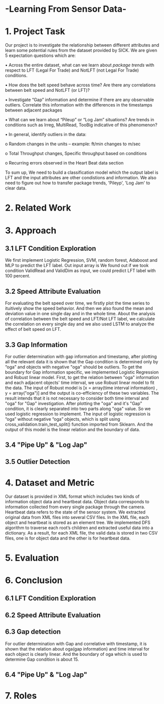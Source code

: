 # -Learning From Sensor Data-


# 1. Project Task
Our project is to investigate the relationship between different attributes and learn some potential rules from the dataset provided by SICK. 
We are given 5 expectation questions which are:

•	Across the entire dataset, what can we learn about _package trends_ with respect to LFT (Legal For Trade) and NotLFT (not Legal For Trade) conditions.

•	How does the belt speed behave across time? Are there any correlations between belt speed and NotLFT (or LFT)?

•	Investigate “Gap” information and determine if there are any observable outliers. Correlate this information with the differences in the timestamps between adjacent packages

•	What can we learn about “Pileup” or “Log Jam” situations? Are trends in conditions such as Irreg, MultiRead, TooBig indicative of this phenomenon?

•	In general, identify outliers in the data: 

o	Random changes in the units – example: ft/min changes to m/sec

o	Total Throughput changes, Specific throughput based on conditions

o	Recurring errors observed in the Heart Beat data section

To sum up, We need to build a classification model which the output label is LFT and the input attributes are other condistions and information. We also need to figure out how to transfer package trends, 'Pileyp', 'Log Jam' to clear data.

# 2. Related Work
# 3. Approach
## 3.1 LFT Condition Exploration

We first implement Logistic Regression, SVM, random forest, Adaboost and MLP to predict the LFT label.
Out input array is 
We found out if we took condition ValidRead and ValidDim as input, we could predict LFT label with 100 percent. 

## 3.2 Speed Attribute Evaluation
For evaluating the belt speed over time, we firstly plot the time series to ituitively show the speed behavior. And then we also found the mean and deviation value in one single day and in the whole time. About the analysis of correlation between the belt speed and LFT/Not LFT label, we calculate the correlation on every single day and we also used LSTM to analyze the effect of belt speed on LFT. 
## 3.3 Gap Information 
  For outlier determination with gap information and timestamp, after plotting all the relevant data it is shown that the Gap condition is determined only by “oga” and objects with negative "oga" should be outliers.
   To get the boundary for Gap information specific, we implemented Logistic Regression and Robust linear model. 
   First, to get the relation between "oga" information and each adjacent objects' time interval, we use Robust linear model to fit the data. The input of Robust model is [x = array(time interval information) , y = array("oga")] and the output is co-efficiency of these two variables. The result intends that it is not necessary to consider both time interval and "oga" for "Gap" investigation.
   After plotting the "oga" and it's "Gap" condition, it is clearly separated into two parts along "oga" value. So we used logistic regression to implement. The input of logistic regression is “oga” without negative “oga” objects, which is split using cross_validation.train_test_split() function imported from Sklearn. And the output of this model is the linear relation and the boundary of data.
## 3.4 "Pipe Up" & "Log Jap"

## 3.5 Outlier Detection

# 4. Dataset and Metric
Our dataset is provided in XML format which includes two kinds of information object data and heartbeat data. Object data corresponds to information collected from every single package through the camera. Heartbeat data refers to the state of the sensor system. We extracted original data from XML files into several CSV files. In the XML file, each object and heartbeat is stored as an element tree. We implemented DFS algorithm to traverse each root’s children and extracted useful data into a dictionary. As a result, for each XML file, the valid data is stored in two CSV files, one is for object data and the other is for heartbeat data.

# 5. Evaluation


# 6. Conclusion
## 6.1 LFT Condition Exploration
## 6.2 Speed Attribute Evaluation
## 6.3 Gap detection
For outlier determination with Gap and correlative with timestamp, it is shown that the relation about oga(gap information) and time interval for each object is clearly linear. And the boundary of oga which is used to determine Gap condition is about 15.
## 6.4 "Pipe Up" & "Log Jap"
# 7. Roles






